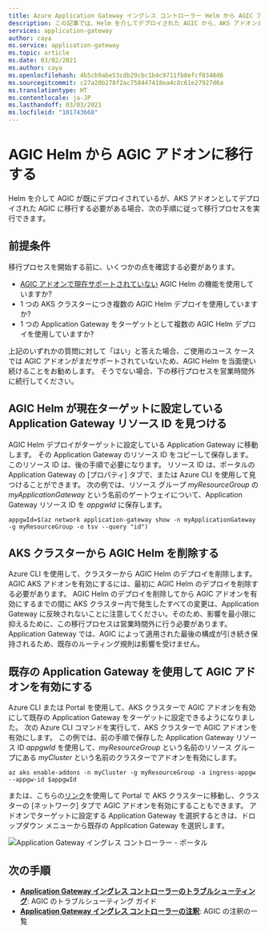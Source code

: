 ```yaml
---
title: Azure Application Gateway イングレス コントローラー Helm から AGIC アドオンに移行する方法
description: この記事では、Helm を介してデプロイされた AGIC から、AKS アドオンとしてデプロイされた AGIC に移行する方法について説明します
services: application-gateway
author: caya
ms.service: application-gateway
ms.topic: article
ms.date: 03/02/2021
ms.author: caya
ms.openlocfilehash: 4b5cb9abe53cdb29cbc1b4c9711fb8efcf0348d6
ms.sourcegitcommit: c27a20b278f2ac758447418ea4c8c61e27927d6a
ms.translationtype: HT
ms.contentlocale: ja-JP
ms.lasthandoff: 03/03/2021
ms.locfileid: "101743668"
---
```

# <a name="migrate-from-agic-helm-to-agic-add-on"></a>AGIC Helm から AGIC アドオンに移行する 

Helm を介して AGIC が既にデプロイされているが、AKS アドオンとしてデプロイされた AGIC に移行する必要がある場合、次の手順に従って移行プロセスを実行できます。 

## <a name="prerequisites"></a>前提条件 
移行プロセスを開始する前に、いくつかの点を確認する必要があります。 
  - [AGIC アドオンで現在サポートされていない](ingress-controller-overview.md#difference-between-helm-deployment-and-aks-add-on) AGIC Helm の機能を使用していますか?
  - 1 つの AKS クラスターにつき複数の AGIC Helm デプロイを使用していますか? 
  - 1 つの Application Gateway をターゲットとして複数の AGIC Helm デプロイを使用していますか? 

上記のいずれかの質問に対して「はい」と答えた場合、ご使用のユース ケースでは AGIC アドオンがまだサポートされていないため、AGIC Helm を当面使い続けることをお勧めします。 そうでない場合、下の移行プロセスを営業時間外に続行してください。 

## <a name="find-the-application-gateway-resource-id-that-agic-helm-is-currently-targeting"></a>AGIC Helm が現在ターゲットに設定している Application Gateway リソース ID を見つける 
AGIC Helm デプロイがターゲットに設定している Application Gateway に移動します。 その Application Gateway のリソース ID をコピーして保存します。 このリソース ID は、後の手順で必要になります。 リソース ID は、ポータルの Application Gateway の [プロパティ] タブで、または Azure CLI を使用して見つけることができます。 次の例では、リソース グループ *myResourceGroup* の *myApplicationGateway* という名前のゲートウェイについて、Application Gateway リソース ID を *appgwId* に保存します。

```azurecli-interactive
appgwId=$(az network application-gateway show -n myApplicationGateway -g myResourceGroup -o tsv --query "id") 
```

## <a name="delete-agic-helm-from-your-aks-cluster"></a>AKS クラスターから AGIC Helm を削除する
Azure CLI を使用して、クラスターから AGIC Helm のデプロイを削除します。 AGIC AKS アドオンを有効にするには、最初に AGIC Helm のデプロイを削除する必要があります。 AGIC Helm のデプロイを削除してから AGIC アドオンを有効にするまでの間に AKS クラスター内で発生したすべての変更は、Application Gateway に反映されないことに注意してください。そのため、影響を最小限に抑えるために、この移行プロセスは営業時間外に行う必要があります。 Application Gateway では、AGIC によって適用された最後の構成が引き続き保持されるため、既存のルーティング規則は影響を受けません。 

## <a name="enable-agic-add-on-using-your-existing-application-gateway"></a>既存の Application Gateway を使用して AGIC アドオンを有効にする 
Azure CLI または Portal を使用して、AKS クラスターで AGIC アドオンを有効にして既存の Application Gateway をターゲットに設定できるようになりました。 次の Azure CLI コマンドを実行して、AKS クラスターで AGIC アドオンを有効にします。 この例では、前の手順で保存した Application Gateway リソース ID *appgwId* を使用して、*myResourceGroup* という名前のリソース グループにある *myCluster* という名前のクラスターでアドオンを有効にします。 


```azurecli-interactive
az aks enable-addons -n myCluster -g myResourceGroup -a ingress-appgw --appgw-id $appgwId
```

または、こちらの[リンク](https://portal.azure.com/?feature.aksagic=true)を使用して Portal で AKS クラスターに移動し、クラスターの [ネットワーク] タブで AGIC アドオンを有効にすることもできます。 アドオンでターゲットに設定する Application Gateway を選択するときは、ドロップダウン メニューから既存の Application Gateway を選択します。 

![Application Gateway イングレス コントローラー - ポータル](./media/tutorial-ingress-controller-add-on-existing/portal_ingress_controller_addon.png)

## <a name="next-steps"></a>次の手順
- [**Application Gateway イングレス コントローラーのトラブルシューティング**](ingress-controller-troubleshoot.md): AGIC のトラブルシューティング ガイド 
- [**Application Gateway イングレス コントローラーの注釈**](ingress-controller-annotations.md): AGIC の注釈の一覧 